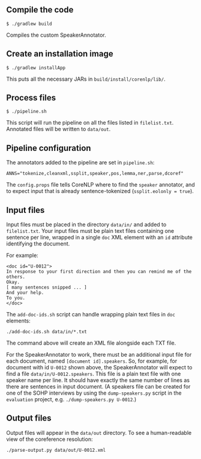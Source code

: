 ## Compile the code

```
$ ./gradlew build
```

Compiles the custom SpeakerAnnotator.

## Create an installation image

```
$ ./gradlew installApp
```

This puts all the necessary JARs in `build/install/corenlp/lib/`.

## Process files

```
$ ./pipeline.sh
```

This script will run the pipeline on all the files listed in
`filelist.txt`.  Annotated files will be written to `data/out`.

## Pipeline configuration

The annotators added to the pipeline are set in `pipeline.sh`:

```
ANNS="tokenize,cleanxml,ssplit,speaker,pos,lemma,ner,parse,dcoref"

```

The `config.props` file tells CoreNLP where to find the `speaker`
annotator, and to expect input that is already sentence-tokenized
(`ssplit.eolonly = true`).

## Input files

Input files must be placed in the directory `data/in/` and added to
`filelist.txt`.  Your input files must be plain text files containing
one sentence per line, wrapped in a single `doc` XML element with an
`id` attribute identifying the document.

For example:

```
<doc id="U-0012">
In response to your first direction and then you can remind me of the others.
Okay.
[ many sentences snipped ... ]
And your help.
To you.
</doc>

```

The `add-doc-ids.sh` script can handle wrapping plain text files in `doc` elements:

```
./add-doc-ids.sh data/in/*.txt
```

The command above will create an XML file alongside each TXT file.

For the SpeakerAnnotator to work, there must be an additional input
file for each document, named `[document id].speakers`. So, for
example, for document with id `U-0012` shown above, the
SpeakerAnnotator will expect to find a file
`data/in/U-0012.speakers`. This file is a plain text file with one
speaker name per line. It should have exactly the same number of lines
as there are sentences in input document. (A speakers file can be
created for one of the SOHP interviews by using the `dump-speakers.py`
script in the `evaluation` project, e.g. `./dump-speakers.py U-0012`.)

## Output files

Output files will appear in the `data/out` directory. To see a
human-readable view of the coreference resolution:

```
./parse-output.py data/out/U-0012.xml
```
